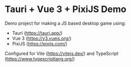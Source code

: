 # Tauri + Vue 3 + PixiJS Demo

Demo project for making a JS based desktop game using:

- Tauri (https://tauri.app/)
- Vue 3 (https://v3.vuejs.org/)
- PixiJS (https://pixijs.com/)

Configured for Vite (https://vitejs.dev/) and TypeScript (https://www.typescriptlang.org/)
